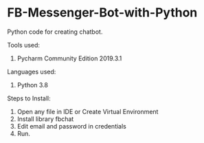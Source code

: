 # FB-Messenger-Bot-with-Python

Python code for creating chatbot.

Tools used:
1. Pycharm Community Edition 2019.3.1

Languages used:
1. Python 3.8

Steps to Install:
1. Open any file in IDE or Create Virtual Environment
2. Install library fbchat
3. Edit email and password in credentials
4. Run.
